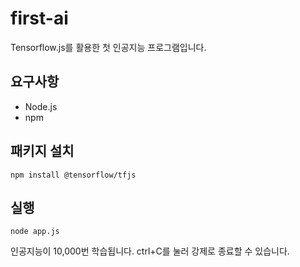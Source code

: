 # first-ai
Tensorflow.js를 활용한 첫 인공지능 프로그램입니다.

## 요구사항
<ul>
<li>Node.js</li>
<li>npm</li>
</ul>

## 패키지 설치
```
npm install @tensorflow/tfjs
```

## 실행
```
node app.js
```
인공지능이 10,000번 학습됩니다. ctrl+C를 눌러 강제로 종료할 수 있습니다.